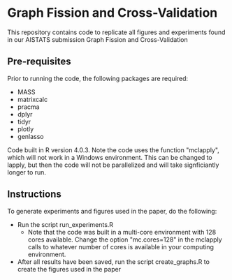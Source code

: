 # Graph Fission and Cross-Validation

This repository contains code to replicate all figures and experiments found in our AISTATS submission Graph Fission and Cross-Validation

## Pre-requisites
Prior to running the code, the following packages are required:
* MASS
* matrixcalc
* pracma
* dplyr
* tidyr
* plotly
* genlasso

Code built in R version 4.0.3. Note the code uses the function "mclapply", which will not work in a Windows environment. This can be changed to lapply, but then the code will not be parallelized and will take signficiantly longer to run. 

## Instructions
To generate experiments and figures used in the paper, do the following:
* Run the script run_experiments.R
  * Note that the code was built in a multi-core environment with 128 cores available. Change the option "mc.cores=128" in the mclapply calls to whatever number of cores is available in your computing environment.
* After all results have been saved, run the script create_graphs.R to create the figures used in the paper
